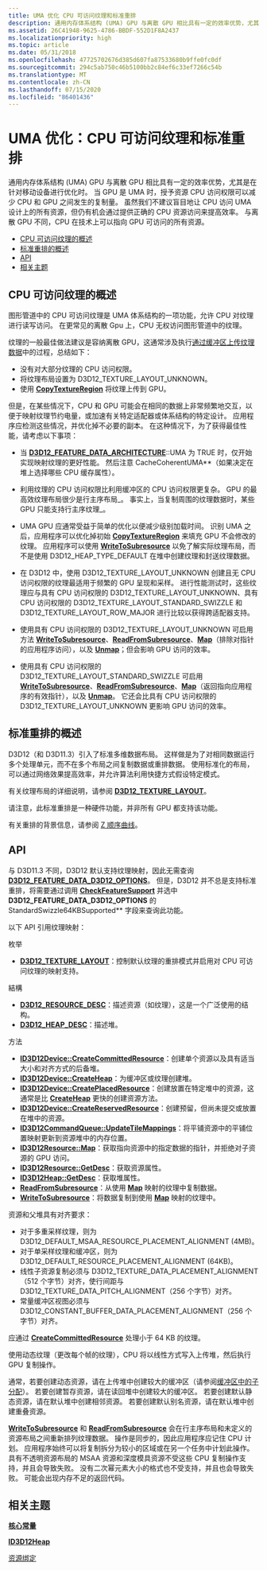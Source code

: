```yaml
---
title: UMA 优化 CPU 可访问纹理和标准重排
description: 通用内存体系结构 (UMA) GPU 与离散 GPU 相比具有一定的效率优势，尤其是在针对移动设备进行优化时。
ms.assetid: 26C41948-9625-4786-BBDF-552D1F8A2437
ms.localizationpriority: high
ms.topic: article
ms.date: 05/31/2018
ms.openlocfilehash: 47725702676d385d607fa87533680b9ffe0fc0df
ms.sourcegitcommit: 294c5ab750c46b5100bb2c84ef6c33ef7266c54b
ms.translationtype: MT
ms.contentlocale: zh-CN
ms.lasthandoff: 07/15/2020
ms.locfileid: "86401436"
---
```

# <a name="uma-optimizations-cpu-accessible-textures-and-standard-swizzle"></a>UMA 优化：CPU 可访问纹理和标准重排

通用内存体系结构 (UMA) GPU 与离散 GPU 相比具有一定的效率优势，尤其是在针对移动设备进行优化时。 当 GPU 是 UMA 时，授予资源 CPU 访问权限可以减少 CPU 和 GPU 之间发生的复制量。 虽然我们不建议盲目地让 CPU 访问 UMA 设计上的所有资源，但仍有机会通过提供正确的 CPU 资源访问来提高效率。 与离散 GPU 不同，CPU 在技术上可以指向 GPU 可访问的所有资源。

-   [CPU 可访问纹理的概述](#overview-of-cpu-accessible-textures)
-   [标准重排的概述](#overview-of-standard-swizzle)
-   [API](#apis)
-   [相关主题](#related-topics)

## <a name="overview-of-cpu-accessible-textures"></a>CPU 可访问纹理的概述

图形管道中的 CPU 可访问纹理是 UMA 体系结构的一项功能，允许 CPU 对纹理进行读写访问。 在更常见的离散 Gpu 上，CPU 无权访问图形管道中的纹理。

纹理的一般最佳做法建议是容纳离散 GPU，这通常涉及执行[通过缓冲区上传纹理数据](upload-and-readback-of-texture-data.md)中的过程，总结如下：

-   没有对大部分纹理的 CPU 访问权限。
-   将纹理布局设置为 D3D12\_TEXTURE\_LAYOUT\_UNKNOWN。
-   使用 [**CopyTextureRegion**](/windows/desktop/api/d3d12/nf-d3d12-id3d12graphicscommandlist-copytextureregion) 将纹理上传到 GPU。

但是，在某些情况下，CPU 和 GPU 可能会在相同的数据上非常频繁地交互，以便于映射纹理节约电量，或加速有关特定适配器或体系结构的特定设计。 应用程序应检测这些情况，并优化掉不必要的副本。 在这种情况下，为了获得最佳性能，请考虑以下事项：

-   当 [**D3D12\_FEATURE\_DATA\_ARCHITECTURE**](/windows/desktop/api/d3d12/ns-d3d12-d3d12_feature_data_architecture)::UMA 为 TRUE 时，仅开始实现映射纹理的更好性能。 然后注意 CacheCoherentUMA**（如果决定在堆上选择哪些 CPU 缓存属性）。

-   利用纹理的 CPU 访问权限比利用缓冲区的 CPU 访问权限更复杂。 GPU 的最高效纹理布局很少是行主序布局\_。 事实上，当复制周围的纹理数据时，某些 GPU 只能支持行主序纹理\_。

-   UMA GPU 应通常受益于简单的优化以便减少级别加载时间。 识别 UMA 之后，应用程序可以优化掉初始 [**CopyTextureRegion**](/windows/desktop/api/d3d12/nf-d3d12-id3d12graphicscommandlist-copytextureregion) 来填充 GPU 不会修改的纹理。 应用程序可以使用 [**WriteToSubresource**](/windows/desktop/api/d3d12/nf-d3d12-id3d12resource-writetosubresource) 以免了解实际纹理布局，而不是使用 D3D12\_HEAP\_TYPE\_DEFAULT 在堆中创建纹理和封送纹理数据。

-   在 D3D12 中，使用 D3D12\_TEXTURE\_LAYOUT\_UNKNOWN 创建且无 CPU 访问权限的纹理最适用于频繁的 GPU 呈现和采样。 进行性能测试时，这些纹理应与具有 CPU 访问权限的 D3D12\_TEXTURE\_LAYOUT\_UNKNOWN、具有 CPU 访问权限的 D3D12\_TEXTURE\_LAYOUT\_STANDARD\_SWIZZLE 和 D3D12\_TEXTURE\_LAYOUT\_ROW\_MAJOR 进行比较以获得跨适配器支持。

-   使用具有 CPU 访问权限的 D3D12\_TEXTURE\_LAYOUT\_UNKNOWN 可启用方法 [**WriteToSubresource**](/windows/desktop/api/d3d12/nf-d3d12-id3d12resource-writetosubresource)、[**ReadFromSubresource**](/windows/desktop/api/d3d12/nf-d3d12-id3d12resource-readfromsubresource)、[**Map**](/windows/desktop/api/d3d12/nf-d3d12-id3d12resource-map)（排除对指针的应用程序访问），以及 [**Unmap**](/windows/desktop/api/d3d12/nf-d3d12-id3d12resource-unmap)；但会影响 GPU 访问的效率。

-   使用具有 CPU 访问权限的 D3D12\_TEXTURE\_LAYOUT\_STANDARD\_SWIZZLE 可启用 [**WriteToSubresource**](/windows/desktop/api/d3d12/nf-d3d12-id3d12resource-writetosubresource)、[**ReadFromSubresource**](/windows/desktop/api/d3d12/nf-d3d12-id3d12resource-readfromsubresource)、[**Map**](/windows/desktop/api/d3d12/nf-d3d12-id3d12resource-map)（返回指向应用程序的有效指针），以及 [**Unmap**](/windows/desktop/api/d3d12/nf-d3d12-id3d12resource-unmap)。 它还会比具有 CPU 访问权限的 D3D12\_TEXTURE\_LAYOUT\_UNKNOWN 更影响 GPU 访问的效率。

## <a name="overview-of-standard-swizzle"></a>标准重排的概述

D3D12（和 D3D11.3）引入了标准多维数据布局。 这样做是为了对相同数据运行多个处理单元，而不在多个布局之间复制数据或重排数据。 使用标准化的布局，可以通过网络效果提高效率，并允许算法利用快捷方式假设特定模式。

有关纹理布局的详细说明，请参阅 [**D3D12\_TEXTURE\_LAYOUT**](/windows/desktop/api/d3d12/ne-d3d12-d3d12_texture_layout)。

请注意，此标准重排是一种硬件功能，并非所有 GPU 都支持该功能。

有关重排的背景信息，请参阅 [Z 顺序曲线](https://en.wikipedia.org/wiki/Z-order_curve)。

## <a name="apis"></a>API

与 D3D11.3 不同，D3D12 默认支持纹理映射，因此无需查询 [**D3D12\_FEATURE\_DATA\_D3D12\_OPTIONS**](/windows/desktop/api/d3d12/ns-d3d12-d3d12_feature_data_d3d12_options)。 但是，D3D12 并不总是支持标准重排，将需要通过调用 [**CheckFeatureSupport**](/windows/desktop/api/d3d12/nf-d3d12-id3d12device-checkfeaturesupport) 并选中 **D3D12\_FEATURE\_DATA\_D3D12\_OPTIONS** 的 StandardSwizzle64KBSupported** 字段来查询此功能。

以下 API 引用纹理映射：

枚举

-   [**D3D12\_TEXTURE\_LAYOUT**](/windows/desktop/api/d3d12/ne-d3d12-d3d12_texture_layout)：控制默认纹理的重排模式并启用对 CPU 可访问纹理的映射支持。

結構

-   [**D3D12\_RESOURCE\_DESC**](/windows/desktop/api/d3d12/ns-d3d12-d3d12_resource_desc)：描述资源（如纹理），这是一个广泛使用的结构。
-   [**D3D12\_HEAP\_DESC**](/windows/desktop/api/d3d12/ns-d3d12-d3d12_heap_desc)：描述堆。

方法

-   [**ID3D12Device::CreateCommittedResource**](/windows/desktop/api/d3d12/nf-d3d12-id3d12device-createcommittedresource)：创建单个资源以及具有适当大小和对齐方式的后备堆。
-   [**ID3D12Device::CreateHeap**](/windows/desktop/api/d3d12/nf-d3d12-id3d12device-createheap)：为缓冲区或纹理创建堆。
-   [**ID3D12Device::CreatePlacedResource**](/windows/desktop/api/d3d12/nf-d3d12-id3d12device-createplacedresource)：创建放置在特定堆中的资源，这通常是比 [**CreateHeap**](/windows/desktop/api/d3d12/nf-d3d12-id3d12device-createheap) 更快的创建资源方法。
-   [**ID3D12Device::CreateReservedResource**](/windows/desktop/api/d3d12/nf-d3d12-id3d12device-createreservedresource)：创建预留，但尚未提交或放置在堆中的资源。
-   [**ID3D12CommandQueue::UpdateTileMappings**](/windows/desktop/api/d3d12/nf-d3d12-id3d12commandqueue-updatetilemappings)：将平铺资源中的平铺位置映射更新到资源堆中的内存位置。
-   [**ID3D12Resource::Map**](/windows/desktop/api/d3d12/nf-d3d12-id3d12resource-map)：获取指向资源中的指定数据的指针，并拒绝对子资源的 GPU 访问。
-   [**ID3D12Resource::GetDesc**](id3d12resource-getdesc.md)：获取资源属性。
-   [**ID3D12Heap::GetDesc**](id3d12heap-getdesc.md)：获取堆属性。
-   [**ReadFromSubresource**](/windows/desktop/api/d3d12/nf-d3d12-id3d12resource-readfromsubresource)：从使用 [**Map**](/windows/desktop/api/d3d12/nf-d3d12-id3d12resource-map) 映射的纹理中复制数据。
-   [**WriteToSubresource**](/windows/desktop/api/d3d12/nf-d3d12-id3d12resource-writetosubresource)：将数据复制到使用 [**Map**](/windows/desktop/api/d3d12/nf-d3d12-id3d12resource-map) 映射的纹理中。

资源和父堆具有对齐要求：

-   对于多重采样纹理，则为 D3D12\_DEFAULT\_MSAA\_RESOURCE\_PLACEMENT\_ALIGNMENT (4MB)。
-   对于单采样纹理和缓冲区，则为 D3D12\_DEFAULT\_RESOURCE\_PLACEMENT\_ALIGNMENT (64KB)。
-   线性子资源复制必须与 D3D12\_TEXTURE\_DATA\_PLACEMENT\_ALIGNMENT（512 个字节）对齐，使行间距与 D3D12\_TEXTURE\_DATA\_PITCH\_ALIGNMENT（256 个字节）对齐。
-   常量缓冲区视图必须与 D3D12\_CONSTANT\_BUFFER\_DATA\_PLACEMENT\_ALIGNMENT（256 个字节）对齐。

应通过 [**CreateCommittedResource**](/windows/desktop/api/d3d12/nf-d3d12-id3d12device-createcommittedresource) 处理小于 64 KB 的纹理。

使用动态纹理（更改每个帧的纹理），CPU 将以线性方式写入上传堆，然后执行 GPU 复制操作。

通常，若要创建动态资源，请在上传堆中创建较大的缓冲区（请参阅[缓冲区中的子分配](large-buffers.md)）。 若要创建暂存资源，请在读回堆中创建较大的缓冲区。 若要创建默认静态资源，请在默认堆中创建相邻资源。 若要创建默认别名资源，请在默认堆中创建重叠资源。

[**WriteToSubresource**](/windows/desktop/api/d3d12/nf-d3d12-id3d12resource-writetosubresource) 和 [**ReadFromSubresource**](/windows/desktop/api/d3d12/nf-d3d12-id3d12resource-readfromsubresource) 会在行主序布局和未定义的资源布局之间重新排列纹理数据。 操作是同步的，因此应用程序应记住 CPU 计划。 应用程序始终可以将复制拆分为较小的区域或在另一个任务中计划此操作。 具有不透明资源布局的 MSAA 资源和深度模具资源不受这些 CPU 复制操作支持，并且会导致失败。 没有二次幂元素大小的格式也不受支持，并且也会导致失败。 可能会出现内存不足的返回代码。

## <a name="related-topics"></a>相关主题

<dl> <dt>

[**核心常量**](constants.md)
</dt> <dt>

[**ID3D12Heap**](/windows/desktop/api/d3d12/nn-d3d12-id3d12heap)
</dt> <dt>

[资源绑定](resource-binding.md)
</dt> </dl>

 

 




